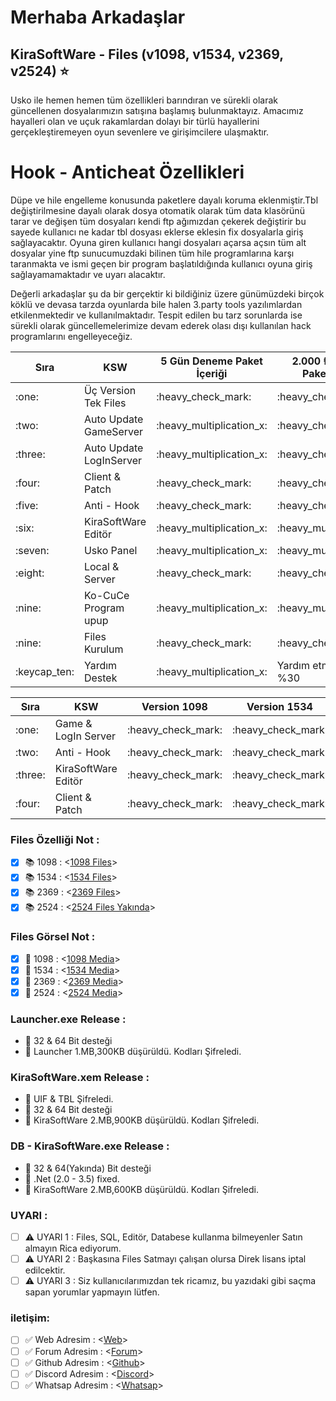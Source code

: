 # Merhaba Arkadaşlar #

## KiraSoftWare - Files (v1098, v1534, v2369, v2524) ⭐

Usko ile hemen hemen tüm özellikleri barındıran ve sürekli olarak güncellenen dosyalarımızın satışına başlamış bulunmaktayız.
Amacımız hayalleri olan ve uçuk rakamlardan dolayı bir türlü hayallerini gerçekleştiremeyen oyun sevenlere ve girişimcilere ulaşmaktır.

# Hook - Anticheat Özellikleri #
Düpe ve hile engelleme konusunda paketlere dayalı koruma eklenmiştir.Tbl değiştirilmesine dayalı olarak dosya otomatik olarak tüm data klasörünü tarar ve değişen tüm dosyaları kendi ftp ağımızdan çekerek değiştirir bu sayede kullanıcı ne kadar tbl dosyası eklerse eklesin fix dosyalarla giriş sağlayacaktır.
Oyuna giren kullanıcı hangi dosyaları açarsa açsın tüm alt dosyalar yine ftp sunucumuzdaki bilinen tüm hile programlarına karşı taranmakta ve ismi geçen bir program başlatıldığında kullanıcı oyuna giriş sağlayamamaktadır ve uyarı alacaktır.

Değerli arkadaşlar şu da bir gerçektir ki bildiğiniz üzere günümüzdeki birçok köklü ve devasa tarzda oyunlarda bile halen 3.party tools yazılımlardan etkilenmektedir ve kullanılmaktadır.
Tespit edilen bu tarz sorunlarda ise sürekli olarak güncellemelerimize devam ederek olası dışı kullanılan hack programlarını engelleyeceğiz.


<table>
	<thead>
		<tr>
			<th>Sıra</th>
			<th>KSW</th>
			<th>5 Gün Deneme Paket İçeriği</th>
			<th>2.000 ₺ [1 Aylık] Paket İçeriği</th>
			<th>6.000 ₺ [Süresiz] Paket İçeriği</th>
		</tr>
	</thead>
<tbody>
<tr>
	<td>:one:</td>
	<td>Üç Version Tek Files</td>
	<td>:heavy_check_mark:</td>
	<td>:heavy_check_mark:</td>
	<td>:heavy_check_mark:</td>
</tr>	
<tr>
	<td>:two:</td>
	<td>Auto Update GameServer</td>
	<td>:heavy_multiplication_x:</td>
	<td>:heavy_check_mark:</td>
	<td>:heavy_check_mark:</td>
</tr>
<tr>
	<td>:three:</td>
	<td>Auto Update LogInServer</td>
	<td>:heavy_multiplication_x:</td>
	<td>:heavy_check_mark:</td>
	<td>:heavy_check_mark:</td>
</tr>	
<tr>
	<td>:four:</td>
	<td>Client & Patch</td>
	<td>:heavy_check_mark:</td>
	<td>:heavy_check_mark:</td>
	<td>:heavy_check_mark:</td>
</tr>	
<tr>
	<td>:five:</td>
	<td>Anti - Hook</td>
	<td>:heavy_check_mark:</td>
	<td>:heavy_check_mark:</td>
	<td>:heavy_check_mark:</td>
</tr>		
<tr>
	<td>:six:</td>
	<td>KiraSoftWare Editör</td>
	<td>:heavy_multiplication_x:</td>
	<td>:heavy_multiplication_x:</td>
	<td>:heavy_check_mark:</td>
</tr>    
<tr>
	<td>:seven:</td>
	<td>Usko Panel</td>
	<td>:heavy_multiplication_x:</td>
	<td>:heavy_multiplication_x:</td>
	<td>:heavy_check_mark:</td>
</tr>   
<tr>
	<td>:eight:</td>
	<td>Local & Server</td>
	<td>:heavy_check_mark:</td>
	<td>:heavy_check_mark:</td>
	<td>:heavy_check_mark:</td>
</tr>    
<tr>
	<td>:nine:</td>
	<td>Ko-CuCe Program upup</td>
	<td>:heavy_multiplication_x:</td>
	<td>:heavy_multiplication_x:</td>
	<td>:heavy_check_mark:</td>
</tr>  
	<tr>
	<td>:nine:</td>
	<td>Files Kurulum</td>
	<td>:heavy_check_mark:</td>
	<td>:heavy_check_mark:</td>
	<td>:heavy_check_mark:</td>
</tr>  
<tr>
	<td>:keycap_ten:</td>
	<td>Yardım Destek</td>
	<td>:heavy_multiplication_x:</td>
	<td>Yardım etmek Oranı %30 </td>
	<td>Yardım etmek Oranı %100 </td>
</tr>  	
</tbody>
</table>

<table>
	<thead>
		<tr>
			<th>Sıra</th>
			<th>KSW</th>
			<th>Version 1098</th>
			<th>Version 1534</th>
			<th>Version 2369</th>
			<th>Version 2524</th>
		</tr>
	</thead>
<tbody>
<tr>
	<td>:one:</td>
	<td>Game & LogIn Server </td>
	<td>:heavy_check_mark:</td>
	<td>:heavy_check_mark:</td>
	<td>:heavy_check_mark:</td>
	<td>:heavy_check_mark:</td>
</tr>	
<tr>
	<td>:two:</td>
	<td>Anti - Hook </td>
	<td>:heavy_check_mark:</td>
	<td>:heavy_check_mark:</td>
	<td>:heavy_check_mark:</td>
	<td>:Yakında:</td>
</tr>
<tr>
	<td>:three:</td>
	<td>KiraSoftWare Editör </td>
	<td>:heavy_check_mark:</td>
	<td>:heavy_check_mark:</td>
	<td>:heavy_check_mark:</td>
	<td>:heavy_check_mark:</td>
</tr>	
<tr>
	<td>:four:</td>
	<td>Client & Patch</td>
	<td>:heavy_check_mark:</td>
	<td>:heavy_check_mark:</td>
	<td>:heavy_check_mark:</td>
	<td>:heavy_check_mark:</td>
</tr>	   	
</tbody>
</table>

### Files Özelliği Not :
- [X] :books: 1098  : <[1098 Files](https://github.com/KiraAmora61/KiraSoftWare-files-Update/blob/main/1098.md)>
- [X] :books: 1534  : <[1534 Files](https://github.com/KiraAmora61/KiraSoftWare-files-Update/blob/main/1534.md)>
- [X] :books: 2369  : <[2369 Files](https://github.com/KiraAmora61/KiraSoftWare-files-Update/blob/main/2369.md)>
- [X] :books: 2524  : <[2524 Files Yakında](https://github.com/KiraAmora61/KiraSoftWare-files-Update/)>

### Files Görsel Not : 
- [X] :sunrise_over_mountains: 1098  : <[1098 Media](https://forum.kiraguard.com/index.php?media/categories/1098-koserver.1/)>
- [X] :sunrise_over_mountains: 1534  : <[1534 Media](https://forum.kiraguard.com/index.php?media/categories/1534-koserver.2/)>
- [X] :sunrise_over_mountains: 2369  : <[2369 Media](https://forum.kiraguard.com/index.php?media/categories/2369-koserver.3/)>
- [X] :sunrise_over_mountains: 2524  : <[2524 Media](https://forum.kiraguard.com/index.php?media/categories/usko-koserver.6/)>

### Launcher.exe Release :
- :wrench: 32 & 64 Bit desteği
- :closed_lock_with_key: Launcher 1.MB,300KB düşürüldü. Kodları Şifreledi.

### KiraSoftWare.xem Release :
- :key: UIF & TBL Şifreledi.
- :wrench: 32 & 64 Bit desteği
- :closed_lock_with_key: KiraSoftWare 2.MB,900KB düşürüldü. Kodları Şifreledi.

### DB - KiraSoftWare.exe Release :
- :wrench: 32 & 64(Yakında) Bit desteği
- :hammer: .Net (2.0 - 3.5) fixed.
- :closed_lock_with_key: KiraSoftWare 2.MB,600KB düşürüldü. Kodları Şifreledi.
  
### UYARI : 
- [ ] :warning: UYARI 1 : Files, SQL, Editör, Databese kullanma bilmeyenler Satın almayın Rica ediyorum.
- [ ] :warning: UYARI 2 : Başkasına Files Satmayı çalışan olursa Direk lisans iptal edilcektir.
- [ ] :warning: UYARI 3 : Siz kullanıcılarımızdan tek ricamız, bu yazıdaki gibi saçma sapan yorumlar yapmayın lütfen.

### iletişim:
- [ ] :white_check_mark: Web Adresim     : <[Web](https://kiraguard.com)>
- [ ] :white_check_mark: Forum Adresim   : <[Forum](https://forum.kiraguard.com/index.php)>
- [ ] :white_check_mark: Github Adresim  : <[Github](https://github.com/KiraAmora61/KiraSoftWare-files-Update/blob/main/README.md)>
- [ ] :white_check_mark: Discord Adresim : <[Discord](https://discord.gg/bDAG2mNqgb)>
- [ ] :white_check_mark: Whatsap Adresim : <[Whatsap](https://api.whatsapp.com/send/?phone=905060315092&text&type=phone_number&app_absent=0)>
